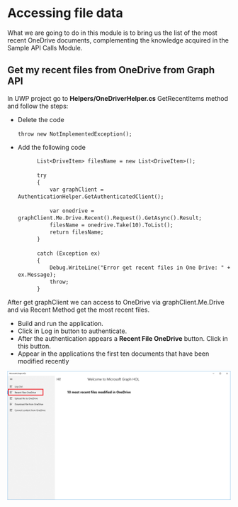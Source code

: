 # Accessing file data

What we are going to do in this module is to bring us the list of the most recent OneDrive documents, complementing the knowledge acquired in the Sample API Calls Module.


## Get my recent files from OneDrive from Graph API

In UWP project go to **Helpers/OneDriverHelper.cs** GetRecentItems method and follow the steps:

- Delete the code

	`throw new NotImplementedException();`

- Add the following code

         	List<DriveItem> filesName = new List<DriveItem>();

            try
            {
                var graphClient = AuthenticationHelper.GetAuthenticatedClient();

                var onedrive = graphClient.Me.Drive.Recent().Request().GetAsync().Result;
                filesName = onedrive.Take(10).ToList();
                return filesName;
            }

            catch (Exception ex)
            {
                Debug.WriteLine("Error get recent files in One Drive: " + ex.Message);
                throw;
            }

After get graphClient we can access to OneDrive via graphClient.Me.Drive and via Recent Method get the most recent files.


- Build and run the application.
- Click in Log in button to authenticate.
- After the authentication appears a **Recent File OneDrive** button. Click in this button.
- Appear in the applications the first ten documents that have been modified recently

![alt text](/labs-pr/Drive-user-engagement-across-all-your-devices-with-Microsoft-Graph/media/RecentFiles.png) 
